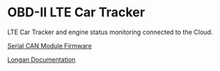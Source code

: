 # OBD-II LTE Car Tracker
LTE Car Tracker and engine status monitoring connected to the Cloud.


[Serial CAN Module Firmware](https://github.com/Longan-Labs/Serial_CAN_Bus)

[Longan Documentation](https://docs.longan-labs.cc/1030001/)